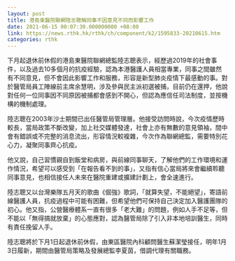 ```yaml
---
layout: post
title: 港島東醫院聯網陸志聰稱同事不因意見不同而影響工作
date: 2021-06-15 00:07:30.000000000 +08:00
link: https://news.rthk.hk/rthk/ch/component/k2/1595833-20210615.htm
categories: rthk
---
```


下月起退休前休假的港島東醫院聯網總監陸志聰表示，經歷過2019年的社會事件，以及過去10多個月的抗疫經驗，認為本港醫護人員相當專業，同事之間雖然有不同意見，但不會因此影響工作和服務，形容是新型肺炎疫情下最感動的事。對於醫管局員工陣線前主席余慧明，涉及參與民主派初選被捕，目前仍在還押，他說對任何一位同事因不同原因被捕都會感到不開心，但認為應信任司法制度，並按機構的機制處理。

陸志聰在2003年沙士期間已出任醫管局管理層。他接受訪問時說，今次疫情歷時較長，當局政策不斷改變，加上社交媒體發達，社會上亦有無數的意見領袖，間中會有錯誤或不完整的消息流出，形容情況較複雜，今次作為聯網總監，需要特別花心力，凝聚同事齊心抗疫。

他又說，自己習慣親自到飯堂和病房，與前線同事聊天，了解他們的工作環境和運作情況，希望可以感受到「在報告看不到的事」，又指有信心當局將來會繼續聆聽同事意見，也相信接任人未來在醫院重建或擴建計劃上，會全速進行。

陸志聰又以台灣樂隊五月天的歌曲《倔強》歌詞，「就算失望，不能絕望」，寄語前線醫護人員，抗疫過程中可能有困難，但希望他們可保持自己決定加入醫護團隊的初心。他又指，公營醫療體系一直有很多「老大難」的問題，例如人手不足等，但不能以「無得搞就放棄」的心態應對，認為醫管局除了引入非本地培訓醫生，同時有責任挽留人手。

陸志聰將於下月1日起退休前休假，由東區醫院內科顧問醫生蘇潔瑩接任，明年1月3日履新，期間由醫管局策略及發展總監李夏茵，借調代理有關職務。
